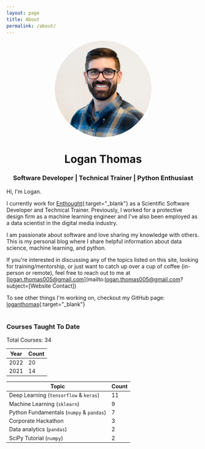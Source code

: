 ```yaml
---
layout: page
title: About
permalink: /about/
---
```


<img src="/assets/images/profile_pic.jpg" style="border-radius: 50%; display: block; margin-left: auto; margin-right: auto; width:50%">
<h1 align="center">Logan Thomas</h1>
<h3 align="center">Software Developer | Technical Trainer | Python Enthusiast</h3>

Hi, I'm Logan.

I currently work for [Enthought](https://www.enthought.com/){:target="_blank"} as a Scientific Software Developer and Technical Trainer. Previously, I worked for a protective design firm as a machine learning engineer and I've also been employed as a data scientist in the digital media industry.

I am passionate about software and love sharing my knowledge with others. This is my personal blog where I share helpful information about data science, machine learning, and python.

If you're interested in discussing any of the topics listed on this site, looking for training/mentorship, or just want to catch up over a cup of coffee (in-person or remote), feel free to reach out to me at [logan.thomas005@gmail.com](mailto:logan.thomas005@gmail.com?subject=[Website Contact])

To see other things I'm working on, checkout my GitHub page: [loganthomas](https://github.com/loganthomas){:target="_blank"}
<br/><br/>
### Courses Taught To Date
Total Courses: 34

| Year   | Count   |
| ------ | ------- |
| 2022   | 20      |
| 2021   | 14      |


| Topic                                    | Count   |
| ---------------------------------------- | ------- |
| Deep Learning (`tensorflow` & `keras`)   | 11      |
| Machine Learning (`sklearn`)             | 9       |
| Python Fundamentals (`numpy` & `pandas`) | 7       |
| Corporate Hackathon                      | 3       |
| Data analytics (`pandas`)                | 2       |
| SciPy Tutorial (`numpy`)                 | 2       |
